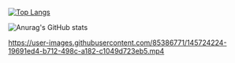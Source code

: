 [![Top Langs](https://github-readme-stats.vercel.app/api/top-langs/?username=smyilik)](https://github.com/smyilik/github-readme-stats)

![Anurag's GitHub stats](https://github-readme-stats.vercel.app/api?username=smyilik&show_icons=true&theme=nightowl)

https://user-images.githubusercontent.com/85386771/145724224-19691ed4-b712-498c-a182-c1049d723eb5.mp4
